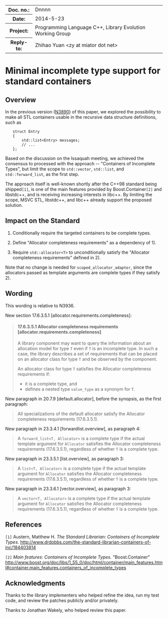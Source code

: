 <!-- maruku -o incomplete.html incomplete.md -->

<style type="text/css">
pre>code { display: block; margin-left: 2em; }
code { white-space: pre-wrap; }
ins { text-decoration: none; font-weight: bold; background-color: #A0FFA0 }
del { text-decoration: line-through; background-color: #FFA0A0 }
</style>

<table><tbody>
<tr><th>Doc. no.:</th>	<td>Dnnnn</td></tr>
<tr><th>Date:</th>	<td>2014-5-23</td></tr>
<tr><th>Project:</th>	<td>Programming Language C++, Library Evolution Working Group</td></tr>
<tr><th>Reply-to:</th>	<td>Zhihao Yuan &lt;zy at miator dot net&gt;</td></tr>
</tbody></table>

# Minimal incomplete type support for standard containers

## Overview

In the previous version
([N3890](http://www.open-std.org/JTC1/SC22/WG21/docs/papers/2014/n3890.html))
of this paper, we explored the possibility to make all STL containers usable
in the recursive data structure definitions, such as

    struct Entry
    {
        std::list<Entry> messages;
        // ...
    };

Based on the discussion on the Issaquah meeting, we achieved the consensus to
processed with the approach -- "Containers of Incomplete Types", but limit
the scope to `std::vector`, `std::list`, and `std::forward_list`, as the
first step.

The approach itself is well-known shortly
after the C++98 standard being shipped`[1]`, is one of the main features
provided by Boost.Container`[2]` and libstdc++, and is receiving increasing
interests in libc++.  By limiting the scope, MSVC STL, libstdc++, and libc++
already support the proposed solution.


## Impact on the Standard

 1. Conditionally require the targeted containers to be complete types.

 2. Define "Allocator completeness requirements" as a dependency of 1).

 3. Require `std::allocator<T>` to unconditionally satisfy the "Allocator
    completeness requirements" defined in 2).

Note that no change is needed for `scoped_allocator_adaptor`, since the
allocators passed as template arguments are complete types if they satisfy 2).


## Wording

This wording is relative to N3936.

New section 17.6.3.5.1 &#91;allocator.requirements.completeness&#93;:

> #### 17.6.3.5.1 Allocator completeness requirements &#91;allocator.requirements.completeness&#93;
>
> A library component may want to query the information about an allocation
> model for type `T` even if `T` is an incomplete type.  In such a case, the
> library describes a set of requirements that can be placed on an allocator
> class for type `T` and be observed by the component.
>
> An allocator class for type `T` satisfies the Allocator completeness
> requirements if:
>
>  - it is a complete type, and
>  - defines a nested type `value_type` as a synonym for `T`.

New paragraph in 20.7.9 &#91;default.allocator&#93;, before the synopsis, as
the first paragraph:

> All specializations of the default allocator satisfy the Allocator
> completeness requirements (17.6.3.5.1).

New paragraph in 23.3.4.1 &#91;forwardlist.overview&#93;, as paragraph 4:

> A `forward_list<T, Allocator>` is a complete type if the actual template
> argument
> for `Allocator` satisfies the Allocator completeness requirements
> (17.6.3.5.1), regardless of whether `T` is a complete type.

New paragraph in 23.3.5.1 &#91;list.overview&#93;, as paragraph 3:

> A `list<T, Allocator>` is a complete type if the actual template argument
> for `Allocator` satisfies the Allocator completeness requirements
> (17.6.3.5.1), regardless of whether `T` is a complete type.

New paragraph in 23.3.6.1 &#91;vector.overview&#93;, as paragraph 3:

> A `vector<T, Allocator>` is a complete type if the actual template argument
> for `Allocator` satisfies the Allocator completeness requirements
> (17.6.3.5.1), regardless of whether `T` is a complete type.


## References

`[1]` Austern, Matthew H.  _The Standard Librarian: Containers of Incomplete
      Types_.
      <http://www.drdobbs.com/the-standard-librarian-containers-of-inc/184403814>

`[2]` _Main features: Containers of Incomplete Types_.
      "Boost.Container"
      <http://www.boost.org/doc/libs/1_55_0/doc/html/container/main_features.html#container.main_features.containers_of_incomplete_types>


## Acknowledgments

Thanks to the library implementers who helped refine the idea, run my
test code, and review the patches publicly and/or privately.

Thanks to Jonathan Wakely, who helped review this paper.
